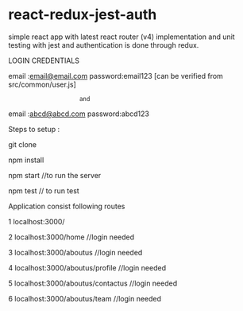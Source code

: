 # react-redux-jest-auth
simple react app with latest react router (v4)  implementation and unit testing with jest and authentication is done through redux.


LOGIN CREDENTIALS

email :email@email.com  password:email123   [can be verified from  src/common/user.js]

                        and

email :abcd@abcd.com  password:abcd123


Steps to setup :

git clone

npm install

npm start         //to run the server

npm test          // to run test



Application consist following routes

 1 localhost:3000/
 
 
 2 localhost:3000/home                //login needed


 3 localhost:3000/aboutus               //login needed
 
 
 4 localhost:3000/aboutus/profile       //login needed
 
 
 5 localhost:3000/aboutus/contactus     //login needed
 
 
 6 localhost:3000/aboutus/team          //login needed
